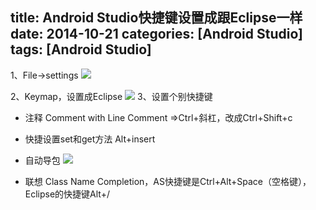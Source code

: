 title: Android Studio快捷键设置成跟Eclipse一样
date: 2014-10-21 
categories: [Android Studio]
tags: [Android Studio]
---
1、File->settings
![](http://wuxiaolong.qiniudn.com/2014-10-21-Android-Studio-shortcut-keys-arranged-like-Eclipse-1.png)
<!-- more -->
2、Keymap，设置成Eclipse
![](http://wuxiaolong.qiniudn.com/2014-10-21-Android-Studio-shortcut-keys-arranged-like-Eclipse-2.png)
3、设置个别快捷键
* 注释
Comment with Line Comment =>Ctrl+斜杠，改成Ctrl+Shift+c

* 快捷设置set和get方法
Alt+insert
* 自动导包
![](http://wuxiaolong.qiniudn.com/2014-10-21-Android-Studio-shortcut-keys-arranged-like-Eclipse-3.png)

* 联想
Class Name Completion，AS快捷键是Ctrl+Alt+Space（空格键），Eclipse的快捷键Alt+/
